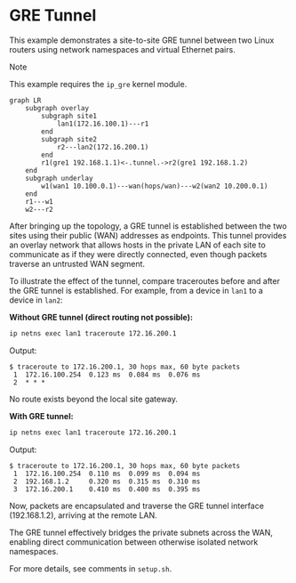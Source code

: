 # GRE Tunnel

This example demonstrates a site-to-site GRE tunnel between two Linux
routers using network namespaces and virtual Ethernet pairs.

> [!NOTE]  
> This example requires the `ip_gre` kernel module.  

```mermaid
graph LR
    subgraph overlay
        subgraph site1
            lan1(172.16.100.1)---r1
        end
        subgraph site2
            r2---lan2(172.16.200.1)
        end
        r1(gre1 192.168.1.1)<-.tunnel.->r2(gre1 192.168.1.2)
    end
    subgraph underlay
        w1(wan1 10.100.0.1)---wan(hops/wan)---w2(wan2 10.200.0.1)
    end
    r1---w1
    w2---r2
```

After bringing up the topology, a GRE tunnel is established between the
two sites using their public (WAN) addresses as endpoints. This tunnel
provides an overlay network that allows hosts in the private LAN of each
site to communicate as if they were directly connected, even though
packets traverse an untrusted WAN segment.

To illustrate the effect of the tunnel, compare traceroutes before and
after the GRE tunnel is established. For example, from a device in
`lan1` to a device in `lan2`:

**Without GRE tunnel (direct routing not possible):**

```sh
ip netns exec lan1 traceroute 172.16.200.1
```

Output:

```console
$ traceroute to 172.16.200.1, 30 hops max, 60 byte packets
 1  172.16.100.254  0.123 ms  0.084 ms  0.076 ms
 2  * * *
```

No route exists beyond the local site gateway.

**With GRE tunnel:**

```sh
ip netns exec lan1 traceroute 172.16.200.1
```

Output:

```console
$ traceroute to 172.16.200.1, 30 hops max, 60 byte packets
 1  172.16.100.254  0.110 ms  0.099 ms  0.094 ms
 2  192.168.1.2     0.320 ms  0.315 ms  0.310 ms
 3  172.16.200.1    0.410 ms  0.400 ms  0.395 ms
```

Now, packets are encapsulated and traverse the GRE tunnel interface
(192.168.1.2), arriving at the remote LAN.

The GRE tunnel effectively bridges the private subnets across the WAN,
enabling direct communication between otherwise isolated network
namespaces.

For more details, see comments in `setup.sh`.
